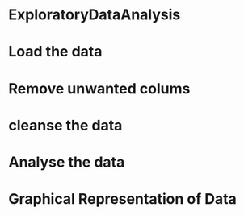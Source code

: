 # ExploratoryDataAnalysis
# Load the data
# Remove unwanted colums
# cleanse the data 
# Analyse the data
# Graphical Representation of Data 
